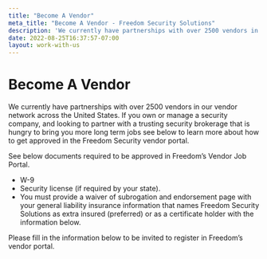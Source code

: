 ```yaml
---
title: "Become A Vendor"
meta_title: "Become A Vendor - Freedom Security Solutions"
description: 'We currently have partnerships with over 2500 vendors in our vendor network across the United States, contact us to learn more about how to get approved in the Freedom Security vendor portal.'
date: 2022-08-25T16:37:57-07:00
layout: work-with-us
---
```


# Become A Vendor

We currently have partnerships with over 2500 vendors in our vendor network across the United States. If you own or manage a security company, and looking to partner with a trusting security brokerage that is hungry to bring you more long term jobs see below to learn more about how to get approved in the Freedom Security vendor portal.

See below documents required to be approved in Freedom’s Vendor Job Portal.

- W-9 
- Security license (if required by your state).
- You must provide a waiver of subrogation and endorsement page with your general liability insurance information that names Freedom Security Solutions as extra insured (preferred) or as a certificate holder with the information below.

Please fill in the information below to be invited to register in Freedom’s vendor portal.

